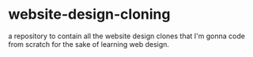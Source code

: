 # website-design-cloning
a repository to contain all the website design clones that I'm gonna code from scratch for the sake of learning web design.
